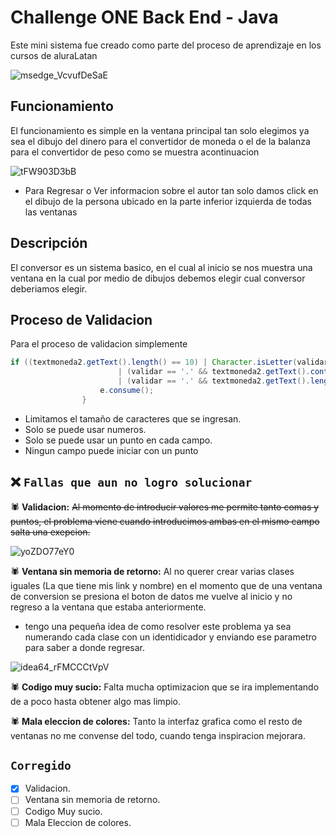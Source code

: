 
# Challenge ONE Back End - Java

Este mini sistema fue creado como parte del proceso de aprendizaje en los cursos de aluraLatan 

![msedge_VcvufDeSaE](https://user-images.githubusercontent.com/94420600/224590485-c5490363-ff3d-4e08-837a-422742d0bd49.jpg)

## **Funcionamiento**

El funcionamiento es simple en la ventana principal tan solo elegimos ya sea el dibujo del dinero para el convertidor de moneda o el de la balanza para el convertidor de peso como se muestra acontinuacion 

![tFW903D3bB](https://user-images.githubusercontent.com/94420600/224590022-9fb501ec-cdae-4246-af7b-a53a60dd0350.gif)


- Para Regresar o Ver informacion sobre el autor tan solo damos click en el dibujo de la persona ubicado en la parte inferior izquierda de todas las ventanas 
## Descripción

El conversor es un sistema basico, en el cual al inicio se nos muestra una ventana en la cual por medio de dibujos debemos elegir cual conversor deberiamos elegir.

## Proceso de Validacion

Para el proceso de validacion simplemente 

```java
if ((textmoneda2.getText().length() == 10) | Character.isLetter(validar)
						| (validar == '.' && textmoneda2.getText().contains(".")) | (validar == ',')
						| (validar == '.' && textmoneda2.getText().length() == 0)) {
					e.consume();
				}
```

* Limitamos el tamaño de caracteres que se ingresan.
* Solo se puede usar numeros.
* Solo se puede usar un punto en cada campo.
* Ningun campo puede iniciar con un punto


❌ `Fallas que aun no logro solucionar` 
---

🕷 **Validacion:** ~~Al momento de introducir valores me permite tanto comas y puntos, el problema viene cuando introducimos ambas en el mismo campo salta una exepcion.~~


![yoZDO77eY0](https://user-images.githubusercontent.com/94420600/224590974-896b598e-3322-4913-a3a7-cb763d1c4cea.gif)


🕷 **Ventana sin memoria de retorno:** Al  no querer crear varias clases iguales (La que tiene mis link y nombre) en el momento que de una ventana de conversion se presiona el boton de datos me vuelve al inicio y no regreso a la ventana que estaba anteriormente.    
* tengo una pequeña idea de como resolver este problema ya sea numerando cada clase con un identidicador y enviando ese parametro para saber a donde regresar.

![idea64_rFMCCCtVpV](https://user-images.githubusercontent.com/94420600/224591238-cfb529b5-e0db-4d7b-a12d-bd95cb491161.gif)


🕷 **Codigo muy sucio:** Falta mucha optimizacion que se ira implementando de a poco hasta obtener algo mas limpio.

🕷 **Mala eleccion de colores:** Tanto la interfaz grafica como el resto de ventanas no me convense del todo, cuando tenga inspiracion mejorara.

## `Corregido `


- [x] Validacion.
- [ ] Ventana sin memoria de retorno.
- [ ] Codigo Muy sucio.
- [ ] Mala Eleccion de colores.
